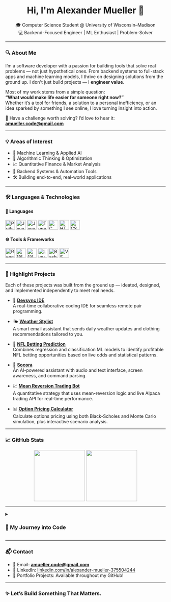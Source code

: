 <h1 align="center">Hi, I'm Alexander Mueller 👋</h1>
<p align="center">
  🎓 Computer Science Student @ University of Wisconsin–Madison<br>
  💻 Backend-Focused Engineer | ML Enthusiast | Problem-Solver<br>
</p>

---

### 🔍 About Me

I’m a software developer with a passion for building tools that solve real problems — not just hypothetical ones. From backend systems to full-stack apps and machine learning models, I thrive on designing solutions from the ground up. I don't just build projects — I **engineer value**.

Most of my work stems from a simple question:  
**“What would make life easier for someone right now?”**  
Whether it’s a tool for friends, a solution to a personal inefficiency, or an idea sparked by something I see online, I love turning insight into action.

📨 Have a challenge worth solving? I’d love to hear it: **amueller.code@gmail.com**

---

### 💡 Areas of Interest

- 🤖 Machine Learning & Applied AI
- 🧠 Algorithmic Thinking & Optimization
- 📈 Quantitative Finance & Market Analysis
- 🔧 Backend Systems & Automation Tools
- 🛠 Building end-to-end, real-world applications

---

### 🛠️ Languages & Technologies

#### 💬 Languages
<p>
  <img src="https://cdn.jsdelivr.net/gh/devicons/devicon/icons/python/python-plain.svg" width="30" alt="Python" />
  <img src="https://cdn.jsdelivr.net/gh/devicons/devicon/icons/java/java-original.svg" width="30" alt="Java" />
  <img src="https://cdn.jsdelivr.net/gh/devicons/devicon/icons/javascript/javascript-plain.svg" width="30" alt="JavaScript" />
  <img src="https://cdn.jsdelivr.net/gh/devicons/devicon/icons/typescript/typescript-plain.svg" width="30" alt="TypeScript" />
  <img src="https://cdn.jsdelivr.net/gh/devicons/devicon/icons/c/c-original.svg" width="30" alt="C" />
  <img src="https://cdn.jsdelivr.net/gh/devicons/devicon/icons/html5/html5-plain.svg" width="30" alt="HTML" />
  <img src="https://cdn.jsdelivr.net/gh/devicons/devicon/icons/css3/css3-plain.svg" width="30" alt="CSS" />
</p>

#### ⚙️ Tools & Frameworks
<p>
  <img src="https://cdn.jsdelivr.net/gh/devicons/devicon/icons/react/react-original.svg" width="30" alt="React" />
  <img src="https://cdn.jsdelivr.net/gh/devicons/devicon/icons/git/git-original.svg" width="30" alt="Git" />
  <img src="https://cdn.jsdelivr.net/gh/devicons/devicon/icons/github/github-original.svg" width="30" alt="GitHub" />
  <img src="https://cdn.jsdelivr.net/gh/devicons/devicon/icons/linux/linux-original.svg" width="30" alt="Linux" />
  <img src="https://cdn.jsdelivr.net/gh/devicons/devicon/icons/bash/bash-original.svg" width="30" alt="Bash" />
  <img src="https://cdn.jsdelivr.net/gh/devicons/devicon/icons/visualstudio/visualstudio-original.svg" width="30" alt="VS" />
</p>

---

### 🧩 Highlight Projects

Each of these projects was built from the ground up — ideated, designed, and implemented independently to meet real needs.

- 🔧 **[Devsync IDE](https://devsync-snowy.vercel.app/)**  
  A real-time collaborative coding IDE for seamless remote pair programming.

- 🌤 **[Weather Stylist](https://weatherstylist.com)**  
  A smart email assistant that sends daily weather updates and clothing recommendations tailored to you.

- 🏈 **[NFL Betting Prediction](https://github.com/alexmueller07/nfl-betting-prediction)**  
  Combines regression and classification ML models to identify profitable NFL betting opportunities based on live odds and statistical patterns.

- 🧠 **[Socora](https://v0-new-project-dwifajxft6o.vercel.app/)**  
  An AI-powered assistant with audio and text interface, screen awareness, and command parsing.

- 💹 **[Mean Reversion Trading Bot](https://github.com/alexmueller07/Mean-Reversion-Strategy)**  
  A quantitative strategy that uses mean-reversion logic and live Alpaca trading API for real-time performance.

- 📊 **[Option Pricing Calculator](https://option-pricing-calculator.onrender.com/)**  
  Calculate options pricing using both Black-Scholes and Monte Carlo simulation, plus interactive scenario analysis.

---

### 📈 GitHub Stats

<p align="center">
  <img src="https://github-readme-stats.vercel.app/api?username=alexmueller07&show_icons=true&theme=github_dark" height="160" />
  <img src="https://github-readme-stats.vercel.app/api/top-langs/?username=alexmueller07&layout=compact&theme=github_dark" height="160"/>
</p>

---

<details>
  <summary><h3>📘 My Journey into Code</h3></summary>

I was raised in Silicon Valley, where I was exposed to software engineering at a young age. What started as a curiosity became a lifelong passion. I began programming seriously during my freshman year of high school, and haven’t stopped since.

Over the years, I've:
- Written hundreds of projects and tools — from bots and APIs to full-stack apps
- Learned how to think like an engineer, not just a coder
- Taught myself to independently research, architect, and ship solutions
- Released production-ready tools used by real people

Coding isn’t just something I do — it’s how I think, create, and solve problems.
</details>

---

### 📬 Contact

- 📧 Email: **amueller.code@gmail.com**  
- 💼 LinkedIn: [linkedin.com/in/alexander-mueller-375504244](https://www.linkedin.com/in/alexander-mueller-375504244/)  
- 🧠 Portfolio Projects: Available throughout my GitHub!

---

### ✨ Let’s Build Something That Matters.
